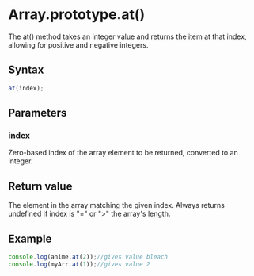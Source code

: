 # Array.prototype.at()

The at() method takes an integer value and returns the item at that index, allowing for positive and negative integers.

## Syntax

```js
at(index);
```

## Parameters

### index

Zero-based index of the array element to be returned, converted to an integer.

## Return value

The element in the array matching the given index. Always returns undefined if index is "=" or ">" the array's length.

## Example

```js
console.log(anime.at(2));//gives value bleach
console.log(myArr.at(1));//gives value 2
```
